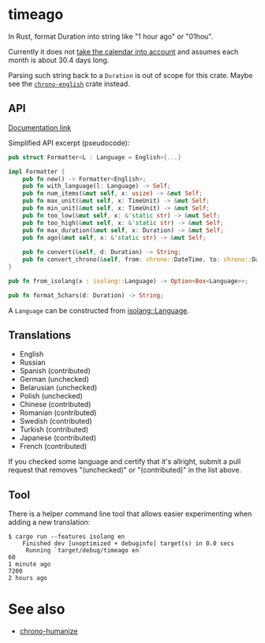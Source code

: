 # timeago
In Rust, format Duration into string like "1 hour ago" or "01hou".

Currently it does not [take the calendar into account](https://github.com/vi/timeago/issues/12) and assumes each month is about 30.4 days long.

Parsing such string back to a `Duration` is out of scope for this crate. Maybe see the [`chrono-english`](https://docs.rs/chrono-english) crate instead.

## API

[Documentation link](https://docs.rs/timeago/)

Simplified API excerpt (pseudocode):

```rust
pub struct Formatter<L : Language = English>{...}

impl Formatter {
    pub fn new() -> Formatter<English>;
    pub fn with_language(l: Language) -> Self;
    pub fn num_items(&mut self, x: usize) -> &mut Self;
    pub fn max_unit(&mut self, x: TimeUnit) -> &mut Self;
    pub fn min_unit(&mut self, x: TimeUnit) -> &mut Self;
    pub fn too_low(&mut self, x: &'static str) -> &mut Self;
    pub fn too_high(&mut self, x: &'static str) -> &mut Self;
    pub fn max_duration(&mut self, x: Duration) -> &mut Self;
    pub fn ago(&mut self, x: &'static str) -> &mut Self;
    
    pub fn convert(&self, d: Duration) -> String;
    pub fn convert_chrono(&self, from: chrono::DateTime, to: chrono::DateTime) -> String;
}

pub fn from_isolang(x : isolang::Language) -> Option<Box<Language>>;

pub fn format_5chars(d: Duration) -> String;
```

A `Language` can be constructed from [isolang::Language](https://docs.rs/isolang/0.2.1/isolang/enum.Language.html).

## Translations

* English
* Russian
* Spanish (contributed)
* German (unchecked)
* Belarusian (unchecked)
* Polish (unchecked)
* Chinese (contributed)
* Romanian (contributed)
* Swedish (contributed)
* Turkish (contributed)
* Japanese (contributed)
* French (contributed)

If you checked some language and certify that it's allright, submit a pull request that removes "(unchecked)" or "(contributed)" in the list above.

## Tool

There is a helper command line tool that allows easier experimenting when adding a new translation:

```
$ cargo run --features isolang en
    Finished dev [unoptimized + debuginfo] target(s) in 0.0 secs
     Running `target/debug/timeago en`
60
1 minute ago
7200
2 hours ago
```

# See also

* [chrono-humanize](https://docs.rs/crate/chrono-humanize)
